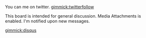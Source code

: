You can me on twitter.  [gimmick:twitterfollow](VF4rcy)

This board is intended for general discussion. Media Attachments is enabled. I'm notified upon new messages.

[gimmick:disqus](mymdwiki)